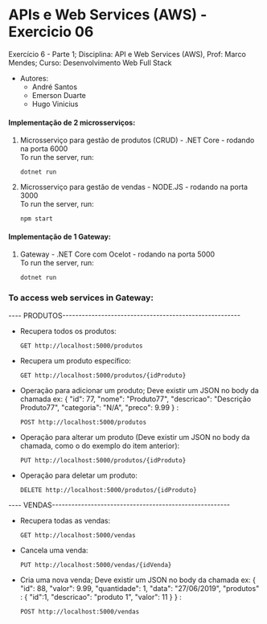# APIs e Web Services (AWS) - Exercicio 06
Exercício 6 - Parte 1; Disciplina: API e Web Services (AWS), Prof: Marco Mendes; Curso: Desenvolvimento Web Full Stack

* Autores: 
    * André Santos  
    * Emerson Duarte
    * Hugo Vinicius
    
#### Implementação de 2 microsserviços:  
1. Microsserviço para gestão de produtos (CRUD) - .NET Core - rodando na porta 6000  
To run the server, run:
    ```
    dotnet run
    ```
2. Microsserviço para gestão de vendas - NODE.JS - rodando na porta 3000  
To run the server, run:
    ```
    npm start
    ```
    
#### Implementação de 1 Gateway:
1. Gateway - .NET Core com Ocelot - rodando na porta 5000  
    To run the server, run:
    ```
    dotnet run
    ```
    
### To access web services in Gateway:      
---- PRODUTOS------------------------------------------------------- 
  * Recupera todos os produtos:  
    ```
    GET http://localhost:5000/produtos
    ```  
  * Recupera um produto específico:  
    ```
    GET http://localhost:5000/produtos/{idProduto}
    ```
  * Operação para adicionar um produto; Deve existir um JSON no body da chamada ex: 
    {
        "id": 77,
        "nome": "Produto77",
        "descricao": "Descrição Produto77",
        "categoria": "N/A",
        "preco": 9.99
    }
    :  
    ```
    POST http://localhost:5000/produtos
    ```
  * Operação para alterar um produto (Deve existir um JSON no body da chamada, como o do exemplo do item anterior):  
    ```
    PUT http://localhost:5000/produtos/{idProduto}
    ```
  * Operação para deletar um produto:  
    ```
    DELETE http://localhost:5000/produtos/{idProduto}
    ```  
---- VENDAS------------------------------------------------------- 
  * Recupera todas as vendas:  
    ```
    GET http://localhost:5000/vendas
    ```  
  * Cancela uma venda:
    ```
    PUT http://localhost:5000/vendas/{idVenda}
    ```    
  * Cria uma nova venda; Deve existir um JSON no body da chamada ex: 
    {
    "id": 88,
    "valor": 9.99,
    "quantidade": 1,
    "data": "27/06/2019",
    "produtos" : 
    	{
    		"id":1, "descricao": "produto 1", "valor": 11
    	}
}
    :  
    ```
    POST http://localhost:5000/vendas
    ```     
